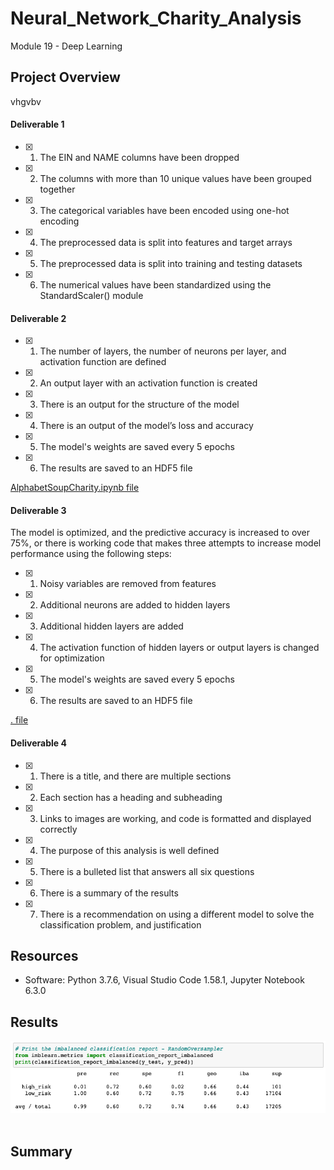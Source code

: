 # Neural_Network_Charity_Analysis
Module 19 - Deep Learning 

## Project Overview

vhgvbv

#### Deliverable 1

- [x] 1. The EIN and NAME columns have been dropped
- [x] 2. The columns with more than 10 unique values have been grouped together
- [x] 3. The categorical variables have been encoded using one-hot encoding
- [x] 4. The preprocessed data is split into features and target arrays
- [x] 5. The preprocessed data is split into training and testing datasets
- [x] 6. The numerical values have been standardized using the StandardScaler() module


#### Deliverable 2

- [x] 1. The number of layers, the number of neurons per layer, and activation function are defined
- [x] 2. An output layer with an activation function is created
- [x] 3. There is an output for the structure of the model
- [x] 4. There is an output of the model’s loss and accuracy
- [x] 5. The model's weights are saved every 5 epochs
- [x] 6. The results are saved to an HDF5 file

[AlphabetSoupCharity.ipynb file](link+++++++++++++++++++) 

#### Deliverable 3

The model is optimized, and the predictive accuracy is increased to over 75%, or there is working code that makes three attempts to increase model performance using the following steps:
- [x] 1. Noisy variables are removed from features
- [x] 2. Additional neurons are added to hidden layers
- [x] 3. Additional hidden layers are added
- [x] 4. The activation function of hidden layers or output layers is changed for optimization
- [x] 5. The model's weights are saved every 5 epochs
- [x] 6. The results are saved to an HDF5 file

[. file](link+++++++++++++++++++) 


#### Deliverable 4

- [x] 1. There is a title, and there are multiple sections
- [x] 2. Each section has a heading and subheading
- [x] 3. Links to images are working, and code is formatted and displayed correctly
- [x] 4. The purpose of this analysis is well defined
- [x] 5. There is a bulleted list that answers all six questions
- [x] 6. There is a summary of the results
- [x] 7. There is a recommendation on using a different model to solve the classification problem, and justification



## Resources

- Software: Python 3.7.6, Visual Studio Code 1.58.1, Jupyter Notebook 6.3.0


## Results


<p align="center">
<kbd>
  <img src="https://github.com/GabrielaTuma/Credit_Risk_Analysis/blob/b71920dcb3594e6c59ea4aa1da88a1e7b898346d/Images/RandomOversampler.png">
</kbd>  &nbsp;
</p>


## Summary
